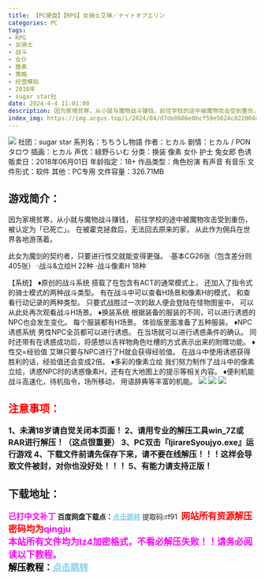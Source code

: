 ```yaml
---
title: 【PC硬盘】【RPG】女骑士艾琳／ナイトオブエリン
categories: PC
tags:
- RPG
- 女骑士
- 战斗
- 女仆
- 像素
- 策略
- 经营模拟
- 2018年
- sugar star社
date: 2024-4-4 11:01:00
description: 因为家境贫寒，从小就与魔物战斗赚钱，前往学校的途中被魔物攻击受到重伤，被认定为「已死亡」。在被霍克拯救后，无法回去原来的家，从此作为佣兵在世界各地游荡着。
index_img: https://img.acgus.top/i/2024/04/d7de8606e0bcf59e5624c822004aebff.webp
---
```

![](https://img.acgus.top/i/2024/04/d7de8606e0bcf59e5624c822004aebff.webp)
社团：sugar star
系列名：ちちうし物語
作者：ヒカル
剧情：ヒカル / PONタロウ
插画：ヒカル
声优：緑野らいむ
分类：换装 像素 女仆 护士 兔女郎 色诱
贩卖日：2018年06月01日
年龄指定：18+
作品类型：角色扮演 有声音 有音乐
文件形式：软件
其他：PC专用
文件容量：326.71MB

## 游戏简介：
因为家境贫寒，从小就与魔物战斗赚钱，
前往学校的途中被魔物攻击受到重伤，
被认定为「已死亡」。
在被霍克拯救后，无法回去原来的家，
从此作为佣兵在世界各地游荡着。

此女为魔剑的契约者，只要进行性交就能变得更强。
·基本CG26张（包含差分则405张）
·战斗&立绘H 22种
·战斗像素H 18种

【系统】
♦原创的战斗系统
搭载了在包含有ACT的通常模式上，
还加入了指令式的骑士模式的两种战斗类型。
有在战斗中可以查看H场景和像素H的模式，
和查看行动记录的两种类型。
只要式战胜过一次的敌人便会登陆在怪物图鉴中，
可以从此处再次观看战斗H场景。
♦换装系统
根据装备的服装的不同，可以进行诱惑的NPC也会发生变化。
每个服装都有H场景。
体验版里面准备了五种服装。
♦NPC诱惑系统
男性NPC全员都可以进行诱惑。
在当场就可以进行诱惑条件的确认。
同时还带有在诱惑成功后，将感想以吉祥物角色吐槽的方式表示出来的附赠功能。
♦性交=经验值
艾琳只要与NPC进行了H就会获得经验值。
在战斗中使用诱惑获得胜利的话，经验值还会变成2倍。
♦多彩的像素立绘
我们努力制作了战斗中的像素立绘，诱惑NPC时的诱惑像素H，还有在大地图上的提示等相关内容。
♦便利机能
战斗高速化，待机指令，场所移动，
用语辞典等丰富的机能。
![](https://img.acgus.top/i/2024/04/442e5d6e907540d525f79accbe4a1b23.webp)
![](https://img.acgus.top/i/2024/04/8e4497d60093daad2ea38b0c51562f2e.webp)
![](https://img.acgus.top/i/2024/04/6073a741e9690a850d3ef6886604a74b.webp)






## <font color=#FF0000 >注意事项：</font>
<font size=3><b>1、未满18岁请自觉关闭本页面！
2、请用专业的解压工具win_7Z或RAR进行解压！（这点很重要）
3、PC双击『IjirareSyoujyo.exe』运行游戏
4、下载文件前请先保存下来，请不要在线解压！！！这样会导致文件被封，对你也没好处！！！
5、有能力请支持正版！</b></font>

## 下载地址：
<font color=#FF00FF size=3><b>已打中文补丁</b></font>
<b>百度网盘下载点：</b><a href="https://pan.baidu.com/s/1lPgwlWfokBcU2TtJ-2Y49A?pwd=rf91" style="color: #87CEEB;"><b>点击跳转</b></a> 提取码:rf91
<a style="padding: 0" href="https://post.qingju.org/AD/"><img style="max-width:100%" src="https://img.acgus.top/i/2024/07/478f689b8021d8d499ab43d21acf137a.gif" alt=""></a>
<b><font color=#FF0000 size=4>网站所有资源解压密码均为</b></font><b><font color=#FF00FF size=4>qingju</font><font color=#FF0000 ></font></b><br><b><font color=#FF00FF size=4>本站所有文件均为lz4加密格式，不看必解压失败！！请务必阅读以下教程。</b></font><br><b><font color=#000 size=4>解压教程：</b><a href="https://post.qingju.org/tutorial/000/" style="color: #87CEEB;"><b>点击跳转</b></a>